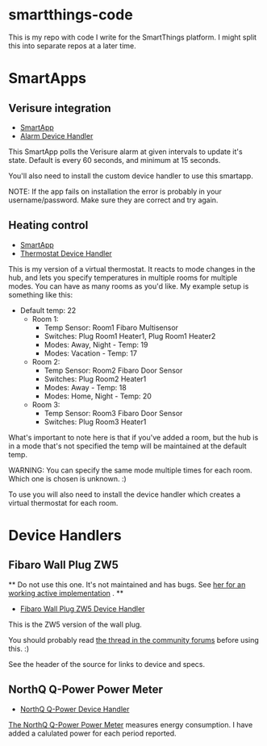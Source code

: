 # smartthings-code

This is my repo with code I write for the SmartThings platform. I might split this into separate repos at a later time.

# SmartApps

## Verisure integration

- [SmartApp](smartapps/smartthings-f12-no/verisure.src/verisure.groovy)
- [Alarm Device Handler](devicetypes/smartthings-f12-no/verisure-alarm.src/verisure-alarm.groovy)

This SmartApp polls the Verisure alarm at given intervals to update it's state. Default is every 60 seconds, and minimum
at 15 seconds.

You'll also need to install the custom device handler to use this smartapp.

NOTE: If the app fails on installation the error is probably in your username/password. Make sure they are correct
and try again.

## Heating control

- [SmartApp](smartapps/smartthings-f12-no/heating-control.src/heating-control.groovy)
- [Thermostat Device Handler](devicetypes/smartthings-f12-no/heating-control-thermostat.src/heating-control-thermostat.groovy)

This is my version of a virtual thermostat. It reacts to mode changes in the hub, and lets you specify temperatures
in multiple rooms for multiple modes. You can have as many rooms as you'd like. My example setup is something like this:

- Default temp: 22
    - Room 1:
        - Temp Sensor: Room1 Fibaro Multisensor
        - Switches: Plug Room1 Heater1, Plug Room1 Heater2
        - Modes: Away, Night - Temp: 19
        - Modes: Vacation - Temp: 17
    - Room 2:
        - Temp Sensor: Room2 Fibaro Door Sensor
        - Switches: Plug Room2 Heater1
        - Modes: Away - Temp: 18
        - Modes: Home, Night - Temp: 20
    - Room 3:
        - Temp Sensor: Room3 Fibaro Door Sensor
        - Switches: Plug Room3 Heater1

What's important to note here is that if you've added a room, but the hub is in a mode that's not specified the temp
will be maintained at the default temp.

WARNING: You can specify the same mode multiple times for each room. Which one is chosen is unknown. :)

To use you will also need to install the device handler which creates a virtual thermostat for each room.

# Device Handlers

## Fibaro Wall Plug ZW5

** Do not use this one. It's not maintained and has bugs. See [her for an working active implementation](https://community.smartthings.com/t/release-fibaro-wall-plug-zw5-z-wave-dth/86676) . **

- [Fibaro Wall Plug ZW5 Device Handler](devicetypes/smartthings-f12-no/fibaro-wall-plug-zw5.src/fibaro-wall-plug-zw5.groovy)

This is the ZW5 version of the wall plug.

You should probably read [the thread in the community forums](https://community.smartthings.com/t/beta-fibaro-wall-plug-zw5/71527) before using this. :)

See the header of the source for links to device and specs.

## NorthQ Q-Power Power Meter

- [NorthQ Q-Power Device Handler]((devicetypes/smartthings-f12-no/northq-q-power.src/northq-q-power.groovy))

[The NorthQ Q-Power Power Meter](http://northq.com/qpower/) measures energy consumption. I have added a calulated power for each
period reported.